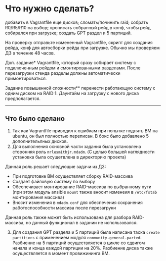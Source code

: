 # Что нужно сделать?

добавить в Vagrantfile еще дисков;
сломать/починить raid;
собрать R0/R5/R10 на выбор;
прописать собранный рейд в конф, чтобы рейд собирался при загрузке;
создать GPT раздел и 5 партиций.

На проверку отправьте
измененный Vagrantfile,
скрипт для создания рейда,
конф для автосборки рейда при загрузке.
Обычно мы проверяем ДЗ в течение 48 часов.

Доп. задание*
Vagrantfile, который сразу собирает систему с подключенным рейдом и смонтированными разделами. После перезагрузки стенда разделы должны автоматически примонтироваться.

Задание повышенной сложности**
перенести работающую систему с одним диском на RAID 1. Даунтайм на загрузку с нового диска предполагается.

________________

## Что было сделано

1) Так как Vagrantfile приводил к ошибкам при попытке поднять ВМ на ubuntu, он был полностью переписан. В бокс было добавлено 5 дополнительлных дисков.
2) Для выполнения основной части задания была установлена сторонняя роль `mrlesmithjr.mdadm`. (С целью большей наглядности установка была осущетвлена в директорию проекта)

  Данная роль решает следующие задачи из ДЗ:

  - При подготовке ВМ осуществляет сборку RAID-массива
  - Создает файловую систему по выбору
  - Обеспечивает монтирование RAID-массива по выбранному пути (при этом модуль ansible `mount` также вносит изменеия в `/etc/fstab` монтирования массива)
  - Вносит изменения в `mdadm.conf` для обеспечения сохранения работоспособности массива после перезагруки

Данная роль также может быть использована для разбора RAID-массива, но данный функционал в задании не использовался.

3) Для создания GPT раздела и 5 партиций была написана таска `create partitions` с применением модуля `community.general.parted`. Разбиение на 5 партиций осуществляется в цикле со сдвигом начала и конца каждой партиции на 20%. Разбиение диска также осуществляется в момент провижининга ВМ.
